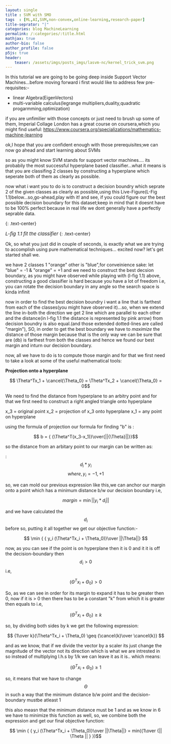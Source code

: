 ```yaml
---
layout: single
title : SVM with SMO
tags  : [ML,AI,SVM,non-convex,online-learning,research-paper]
title-seprator: "|"
categories: blog MachineLearning
permalink: /:categories/:title.html
mathjax: true
author-bio: false
author_profile: false
p5js: true   
header: 
    teaser: /assets/imgs/posts_imgs/lasvm-nc/kernel_trick_svm.png
---
```


In this tutorial we are going to be going deep inside Support Vector Machines...before moving forward i first would like to address few pre-requisites:-
- linear Algebra(EigenVectors)
-   multi-variable calculus(legrange multipliers,duality,quadratic progarmming,optimization)

if you are unfimilier with those concepts or just need to brush up some of them,  Imperial Collage London has a great course on coursera,which you might find useful:
<a href="https://www.coursera.org/specializations/mathematics-machine-learning" target="_blank">https://www.coursera.org/specializations/mathematics-machine-learning</a>

ok,I hope that you are confident enough with those prerequisites;we can now go ahead and start learning about SVMs

so as you might know SVM stands for support vector machines.... its probabily the most successful hyperplane based classifier...what it means is that you are classifing 2 classes by constructing a hyperplane which seperate both of them as clearly as possible.

now what i want you to do is to construct a decision boundry which seprate 2 of the given classes as clearly as possible,using this Live-Figure(L-Fig 1.1)below...so,go-ahead,play with it! and see, if you could figure our the best possible decision boundary for this dataset;keep in mind that it doesnt have to be 100% perfect because in real life we dont generally have a perfectly seprable data.

{: .text-center}
<div id="fit_hyperplane_yourself" style="width: inherit"></div>


<script src="{{site.baseurl}}/assets/js/my_js/fit_hype.js"></script>
<i style="font-size:15px">L-fig 1.1</i>
<i style="font-size:15px">fit the classifier</i>
{: .text-center}

Ok, so what you just did in couple of seconds, is exactly what we are trying to accomplish using pure mathematical techniques... excited now? let's get started shall we.

we have 2 classes 1 "orange" other is "blue",for conveinience sake: let "blue" = -1 & "orange" = +1
and we need to construct the best decsion boundary, as you might have observed while playing with (l-fig 1.1) above, constructing a good classifier is hard because you have a lot of freedom i.e, you can rotate the decision boundary in any angle so the search space is kinda infinit

now in order to find the best decision boundry i want a line that is farthest from each of the classes(you might have observed it)...so, when we extend the line in-both the direction we get 2 line which are parallel to each other and the distance(in l-fig 1.1 the distance is represented by pink arrow) from decision boundry is also equal.(and those extended dotted-lines are called "margin"), SO, in order to get the best boundary we have to *maximize* the distance of those margin because that is the only way we can be sure that are (db) is farthest from both the classes and hence we found our best margin and inturn our decision boundary.

now, all we have to do is to compute those margin and for that we first need to take a look at some of the useful mathematical tools:

**Projection onto a hyperplane**

$$ \Theta^Tx_1 + \cancel{\Theta_0} = \Theta^Tx_2 + \cancel{\Theta_0} = 0$$

We need to find the distance from hyperplane to an arbitry point and for that we first need to construct a right angled triangle onto hyperplane

x_3 = original point
x_2 = projection of x_3 onto hyperplane
x_1 = any point on hyperplane

using the formula of projection our formula for finding "b" is :

$$ b = { {\Theta^T(x_3-x_1)}\over{||{\Theta}||}}$$

so the distance from an arbitary point to our margin can be written as:

:$$ d_i*y_i $$ $$ where,y_i = {-1,+1} $$

so, we can mold our previous expression like this,we can anchor our margin onto a point which has a minimum distance b/w our decision boundary i.e,

$$ margin = \min||y_i*d_i|| $$

and we have calculated the $$ d_i $$ before so, putting it all together we get our objective function:-

$$ \min { { y_i (\Theta^Tx_i + \Theta_0)}\over     ||\Theta||}  $$

now, as you can see if the point is on hyperplane then it is 0 and it it is off the decision-boundary then $$ d_i > 0 $$ i.e,

$$ (\Theta^Tx_i + \Theta_0) > 0$$

So, as we can see in order for its margin to expand it has to be greater then 0, now if it is > 0 then there has to be a constant "k" from which it is greater then equals to i.e,

$$ (\Theta^Tx_i + \Theta_0) \geq k $$

so, by dividing both sides by k we get the following expression:

$$ {1\over k}(\Theta^Tx_i + \Theta_0) \geq {\cancel{k}\over \cancel{k}}  $$

and as we know, that if we divide the vector by a scaler its just change the magnitude of the vector not its direction which is what we are intrested in so instead of multiplying l.h.s by 1/k we can leave it as it is.. which means:

$$ (\Theta^Tx_i + \Theta_0) \geq 1  $$

so, it means that we have to change $$\Theta$$ in such a way that the minimum distance b/w point and the decision-boundary mustbe atleast 1

this also measn that the minimum distance must be 1 and as we know in 6 we have to minimize this function as well, so, we combine both the expression and get our final objective function:

$$ \min { { y_i (\Theta^Tx_i + \Theta_0)}\over     ||\Theta||}   = min({1\over {|| \Theta || } })$$



